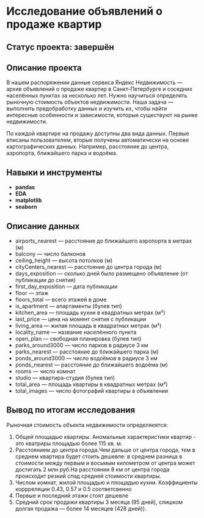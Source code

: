 # Исследование объявлений о продаже квартир

## Статус проекта: завершён

## Описание проекта

В нашем распоряжении данные сервиса Яндекc Недвижимость — архив объявлений о продаже квартир в Санкт-Петербурге и соседних населённых пунктах за несколько лет. Нужно научиться определять рыночную стоимость объектов недвижимости. Наша задача — выполнить предобработку данных и изучить их, чтобы найти интересные особенности и зависимости, которые существуют на рынке недвижимости.

По каждой квартире на продажу доступны два вида данных. Первые вписаны пользователем, вторые получены автоматически на основе картографических данных. Например, расстояние до центра, аэропорта, ближайшего парка и водоёма.

## Навыки и инструменты

- **pandas**
- **EDA**
- **matplotlib**
- **seaborn**

## Описание данных

- airports_nearest — расстояние до ближайшего аэропорта в метрах (м)
- balcony — число балконов
- ceiling_height — высота потолков (м)
- cityCenters_nearest — расстояние до центра города (м)
- days_exposition — сколько дней было размещено объявление (от публикации до снятия)
- first_day_exposition — дата публикации
- floor — этаж
- floors_total — всего этажей в доме
- is_apartment — апартаменты (булев тип)
- kitchen_area — площадь кухни в квадратных метрах (м²)
- last_price — цена на момент снятия с публикации
- living_area — жилая площадь в квадратных метрах (м²)
- locality_name — название населённого пункта
- open_plan — свободная планировка (булев тип)
- parks_around3000 — число парков в радиусе 3 км
- parks_nearest — расстояние до ближайшего парка (м)
- ponds_around3000 — число водоёмов в радиусе 3 км
- ponds_nearest — расстояние до ближайшего водоёма (м)
- rooms — число комнат
- studio — квартира-студия (булев тип)
- total_area — площадь квартиры в квадратных метрах (м²)
- total_images — число фотографий квартиры в объявлении

## Вывод по итогам исследования
Рыночная стоимость объекта недвижимости определяеятся:
1. Общей площадью квартиры. Аномальные характеристики квартир - это кватриры площадью более 115 кв. м.
2. Расстоянием до центра города.Чем дальше от центра города, тем в среднем квартира будет стоить дешевле: в среднем разница в    стоимости между первым и восьмым километром от центра может достигать 2 млн руб.На расстоянии  8 км от центра города происходит резкий спад средней стоимости квартиры.
3. Числом комнат, жилой площадью и площадью кухни. Коэффициенты коррреляции 0.43, 0.57 и 0.5 соответсвенно
4. Первые  и последний этажи стоят дешевле
5. Средний срок продажи квартиры 3 месяца (95 дней), слишком долгая продажа — более 14 месяцев (428 дней)).
